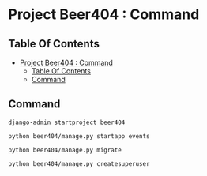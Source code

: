 # Project Beer404 : Command

## Table Of Contents

- [Project Beer404 : Command](#project-beer404--command)
  - [Table Of Contents](#table-of-contents)
  - [Command](#command)

## Command

    django-admin startproject beer404

    python beer404/manage.py startapp events

    python beer404/manage.py migrate

    python beer404/manage.py createsuperuser
